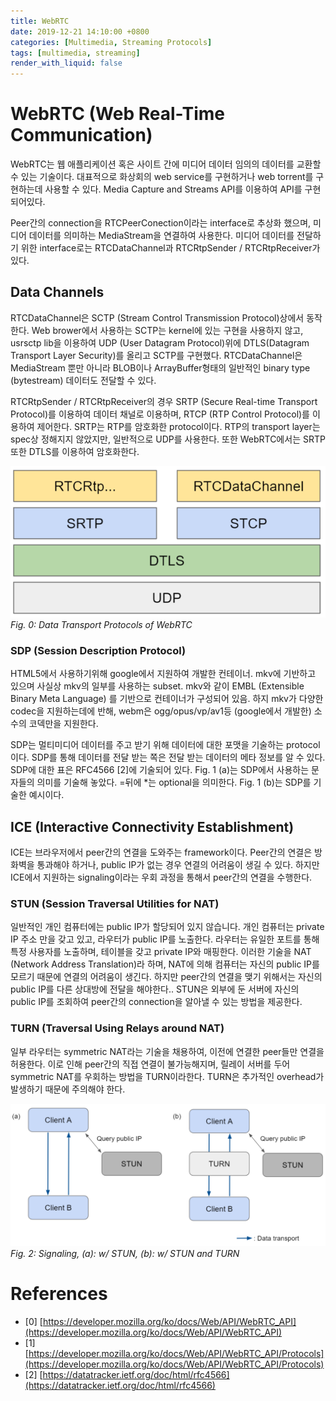 ```yaml
---
title: WebRTC
date: 2019-12-21 14:10:00 +0800
categories: [Multimedia, Streaming Protocols]
tags: [multimedia, streaming]
render_with_liquid: false
---
```


# WebRTC (Web Real-Time Communication)

WebRTC는 웹 애플리케이션 혹은 사이트 간에 미디어 데이터  임의의 데이터를 교환할 수 있는 기술이다. 대표적으로 화상회의 web service를 구현하거나 web torrent를 구현하는데 사용할 수 있다. Media Capture and Streams API를 이용하여 API를 구현되어있다.

Peer간의 connection을 RTCPeerConection이라는 interface로 추상화 했으며, 미디어 데이터를 의미하는 MediaStream을 연결하여 사용한다. 미디어 데이터를 전달하기 위한 interface로는 RTCDataChannel과 RTCRtpSender / RTCRtpReceiver가 있다.

## Data Channels

RTCDataChannel은 SCTP (Stream Control Transmission Protocol)상에서 동작한다. Web brower에서 사용하는 SCTP는 kernel에 있는 구현을 사용하지 않고,  usrsctp lib을 이용하여 UDP (User Datagram Protocol)위에 DTLS(Datagram Transport Layer Security)를 올리고 SCTP를 구현했다. RTCDataChannel은 MediaStream 뿐만 아니라 BLOB이나 ArrayBuffer형태의 일반적인 binary type (bytestream) 데이터도 전달할 수 있다.

RTCRtpSender / RTCRtpReceiver의 경우 SRTP (Secure Real-time Transport Protocol)를 이용하여 데이터 채널로 이용하며, RTCP (RTP Control Protocol)를 이용하여 제어한다. SRTP는 RTP를 암호화한 protocol이다. RTP의 transport layer는 spec상 정해지지 않았지만, 일반적으로 UDP를 사용한다. 또한 WebRTC에서는 SRTP또한 DTLS를 이용하여 암호화한다.

![Data Transport Protocols of WebRTC](/assets/img/post/multimedia_protocol/webrtc/webrtc-data-transport.png)
_Fig. 0: Data Transport Protocols of WebRTC_

### SDP (Session Description Protocol)

HTML5에서 사용하기위해 google에서 지원하여 개발한 컨테이너. mkv에 기반하고 있으며 사실상 mkv의 일부를 사용하는 subset. mkv와 같이 EMBL (Extensible Binary Meta Language) 를 기반으로 컨테이너가 구성되어 있음. 하지 mkv가 다양한  codec을 지원하는데에 반해, webm은 ogg/opus/vp/av1등 (google에서 개발한) 소수의 코덱만을 지원한다.

SDP는 멀티미디어 데이터를 주고 받기 위해 데이터에 대한 포맷을 기술하는 protocol이다. SDP를 통해 데이터를 전달 받는 쪽은 전달 받는 데이터의 메타 정보를 알 수 있다. SDP에 대한 표은 RFC4566 [2]에 기술되어 있다. Fig. 1 (a)는 SDP에서 사용하는 문자들의 의미를 기술해 놓았다. =뒤에 *는 optional을 의미한다. Fig. 1 (b)는 SDP를 기술한 예시이다.

## ICE (Interactive Connectivity Establishment)

ICE는 브라우저에서 peer간의 연결을 도와주는 framework이다. Peer간의 연결은 방화벽을 통과해야 하거나, public IP가 없는 경우 연결의 어려움이 생길 수 있다. 하지만 ICE에서 지원하는 signaling이라는 우회  과정을 통해서  peer간의 연결을 수행한다.

### STUN (Session Traversal Utilities for NAT)

일반적인 개인 컴퓨터에는 public IP가 할당되어 있지 않습니다. 개인 컴퓨터는 private IP 주소 만을 갖고 있고, 라우터가 public IP를 노출한다. 라우터는 유일한 포트를 통해 특정 사용자를 노출하며, 테이블을 갖고 private IP와 매핑한다. 이러한 기술을 NAT (Network Address Translation)라 하며, NAT에 의해 컴퓨터는 자신의 public IP를 모르기 때문에 연결의 어려움이 생긴다. 하지만 peer간의 연결을 맺기 위해서는 자신의 public IP를 다른 상대방에 전달을 해야한다.. STUN은 외부에 둔 서버에 자신의 public IP를 조회하여 peer간의 connection을 알아낼 수 있는 방법을 제공한다.

### TURN (Traversal Using Relays around NAT)

일부 라우터는 symmetric NAT라는 기술을 채용하여, 이전에 연결한 peer들만 연결을 허용한다. 이로 인해 peer간의 직접 연결이 불가능해지며, 릴레이 서버를 두어 symmetric NAT를 우회하는 방법을 TURN이라한다. TURN은 추가적인 overhead가 발생하기 때문에 주의해야 한다.

![Nat Transverse](/assets/img/post/multimedia_protocol/webrtc/nat-transverse.png)
_Fig. 2: Signaling, (a): w/ STUN, (b): w/ STUN and TURN_

# References
- [0] [https://developer.mozilla.org/ko/docs/Web/API/WebRTC_API](https://developer.mozilla.org/ko/docs/Web/API/WebRTC_API)
- [1] [https://developer.mozilla.org/ko/docs/Web/API/WebRTC_API/Protocols](https://developer.mozilla.org/ko/docs/Web/API/WebRTC_API/Protocols)
- [2] [https://datatracker.ietf.org/doc/html/rfc4566](https://datatracker.ietf.org/doc/html/rfc4566)